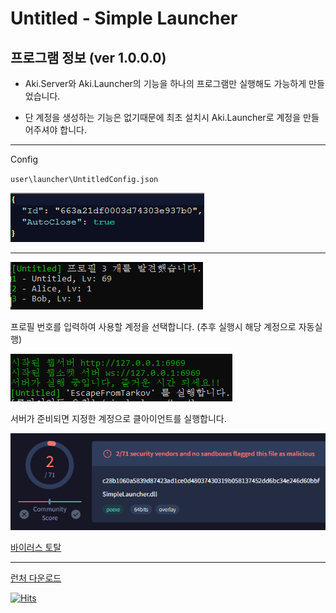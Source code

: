 # Untitled - Simple Launcher

## 프로그램 정보 (ver 1.0.0.0)

* Aki.Server와 Aki.Launcher의 기능을 하나의 프로그램만 실행해도 가능하게 만들었습니다.

* 단 계정을 생성하는 기능은 없기때문에 최초 설치시 Aki.Launcher로 계정을 만들어주셔야 합니다.

---

Config

`user\launcher\UntitledConfig.json`

![Config](./img/config.png)

---

![img1](./img/profile.png)

프로필 번호를 입력하여 사용할 계정을 선택합니다. (추후 실행시 해당 계정으로 자동실행)

![img2](./img/server.png)

서버가 준비되면 지정한 계정으로 클아이언트를 실행합니다.


![img3](./img/vt.png)

[바이러스 토탈](https://www.virustotal.com/gui/file/c28b1060a5839d87423ad1ce0d48037430319b058137452dd6bc34e246d60bbf?nocache=1 "실행 파일 바이러스 토탈 바로가기")


---

[런처 다운로드](https://github.com/Untitled0828/Mods/raw/main/SimpleLauncher/File/SimpleLauncher-1.0.0.0.7z "SPT-AKI SimpleLauncher Download")


[![Hits](https://hits.seeyoufarm.com/api/count/incr/badge.svg?url=https%3A%2F%2Fgithub.com%2FUntitled0828%2FMods%2Ftree%2Fmain%2FSimpleLauncher&count_bg=%2379C83D&title_bg=%23555555&icon=&icon_color=%23E7E7E7&title=hits&edge_flat=false)](https://hits.seeyoufarm.com)